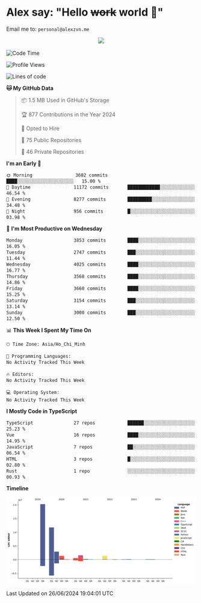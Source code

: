 # Alex say: "Hello ~~work~~ world 🐾"
Email me to: `personal@alexzvn.me`


<p align=center>
  <a href="https://skillicons.dev">
    <img src="https://skillicons.dev/icons?i=ts,js,php,nodejs,bun,vue,nuxt,react,svelte,tauri,laravel,rust,mongodb,docker,electron,redis,rabbitmq,tailwind,git,cloudflare,elysia,mysql,nginx,rollupjs,sentry,ubuntu,yarn,html,css,vite" />
  </a>
</p>

<!--START_SECTION:waka-->
![Code Time](http://img.shields.io/badge/Code%20Time-1%2C066%20hrs%2055%20mins-blue)

![Profile Views](http://img.shields.io/badge/Profile%20Views-10-blue)

![Lines of code](https://img.shields.io/badge/From%20Hello%20World%20I%27ve%20Written-40.5%20million%20lines%20of%20code-blue)

**🐱 My GitHub Data** 

> 📦 1.5 MB Used in GitHub's Storage 
 > 
> 🏆 877 Contributions in the Year 2024
 > 
> 💼 Opted to Hire
 > 
> 📜 75 Public Repositories 
 > 
> 🔑 46 Private Repositories 
 > 
**I'm an Early 🐤** 

```text
🌞 Morning                3602 commits        ████░░░░░░░░░░░░░░░░░░░░░   15.00 % 
🌆 Daytime                11172 commits       ████████████░░░░░░░░░░░░░   46.54 % 
🌃 Evening                8277 commits        █████████░░░░░░░░░░░░░░░░   34.48 % 
🌙 Night                  956 commits         █░░░░░░░░░░░░░░░░░░░░░░░░   03.98 % 
```
📅 **I'm Most Productive on Wednesday** 

```text
Monday                   3853 commits        ████░░░░░░░░░░░░░░░░░░░░░   16.05 % 
Tuesday                  2747 commits        ███░░░░░░░░░░░░░░░░░░░░░░   11.44 % 
Wednesday                4025 commits        ████░░░░░░░░░░░░░░░░░░░░░   16.77 % 
Thursday                 3568 commits        ████░░░░░░░░░░░░░░░░░░░░░   14.86 % 
Friday                   3660 commits        ████░░░░░░░░░░░░░░░░░░░░░   15.25 % 
Saturday                 3154 commits        ███░░░░░░░░░░░░░░░░░░░░░░   13.14 % 
Sunday                   3000 commits        ███░░░░░░░░░░░░░░░░░░░░░░   12.50 % 
```


📊 **This Week I Spent My Time On** 

```text
🕑︎ Time Zone: Asia/Ho_Chi_Minh

💬 Programming Languages: 
No Activity Tracked This Week

🔥 Editors: 
No Activity Tracked This Week

💻 Operating System: 
No Activity Tracked This Week
```

**I Mostly Code in TypeScript** 

```text
TypeScript               27 repos            ██████░░░░░░░░░░░░░░░░░░░   25.23 % 
Vue                      16 repos            ████░░░░░░░░░░░░░░░░░░░░░   14.95 % 
JavaScript               7 repos             ██░░░░░░░░░░░░░░░░░░░░░░░   06.54 % 
HTML                     3 repos             █░░░░░░░░░░░░░░░░░░░░░░░░   02.80 % 
Rust                     1 repo              ░░░░░░░░░░░░░░░░░░░░░░░░░   00.93 % 
```



**Timeline**

![Lines of Code chart](https://raw.githubusercontent.com/alexzvn/alexzvn/main/assets/bar_graph.png)


 Last Updated on 26/06/2024 19:04:01 UTC
<!--END_SECTION:waka-->
